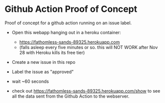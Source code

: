 # Github Action Proof of Concept

Proof of concept for a github action running on an issue label.

* Open this webapp hanging out in a heroku container:
  * https://fathomless-sands-89325.herokuapp.com
  * (falls asleep every five minutes or so.  this will NOT WORK after Nov 28 with Heroku kills its free tier)

* Create a new issue in this repo
* Label the issue as "approved"
* wait ~60 seconds
* check out https://fathomless-sands-89325.herokuapp.com/show to see all the data sent from the Github Action to the webserver.
